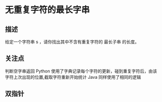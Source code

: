 # 无重复字符的最长字串

## 描述

给定一个字符串 s ，请你找出其中不含有重复字符的 最长子串 的长度。

## 关注点

判断空字串返回
Python 使用了字典记录每个字符的更新，碰到重复字符后，由该字符上次出现的位置,截取字符重新开始统计
Java 同样使用了相同的逻辑

## 双指针

